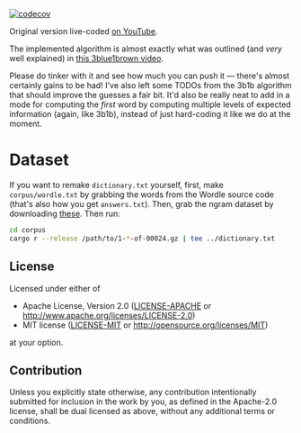 [![codecov](https://codecov.io/gh/jonhoo/roget/branch/main/graph/badge.svg?token=BMvVKvRuYO)](https://codecov.io/gh/jonhoo/roget)

Original version live-coded [on YouTube](https://youtu.be/doFowk4xj7Q).

The implemented algorithm is almost exactly what was outlined (and
_very_ well explained) in [this 3blue1brown video][3b1b].

Please do tinker with it and see how much you can push it — there's
almost certainly gains to be had! I've also left some TODOs from the
3b1b algorithm that should improve the guesses a fair bit. It'd also be
really neat to add in a mode for computing the _first_ word by computing
multiple levels of expected information (again, like 3b1b), instead of
just hard-coding it like we do at the moment.

[3b1b]: https://www.youtube.com/watch?v=v68zYyaEmEA

# Dataset

If you want to remake `dictionary.txt` yourself, first, make
`corpus/wordle.txt` by grabbing the words from the Wordle source code
(that's also how you get `answers.txt`). Then, grab the ngram dataset by
downloading [these][1grams]. Then run:

```bash
cd corpus
cargo r --release /path/to/1-*-of-00024.gz | tee ../dictionary.txt
```

## License

Licensed under either of

- Apache License, Version 2.0
  ([LICENSE-APACHE](LICENSE-APACHE) or http://www.apache.org/licenses/LICENSE-2.0)
- MIT license
  ([LICENSE-MIT](LICENSE-MIT) or http://opensource.org/licenses/MIT)

at your option.

## Contribution

Unless you explicitly state otherwise, any contribution intentionally submitted
for inclusion in the work by you, as defined in the Apache-2.0 license, shall be
dual licensed as above, without any additional terms or conditions.

[1grams]: https://storage.googleapis.com/books/ngrams/books/20200217/eng/eng-1-ngrams_exports.html
